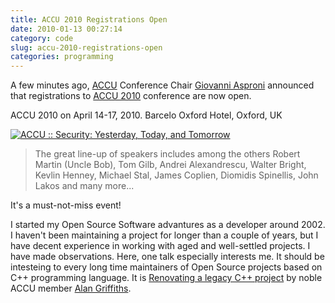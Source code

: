 ```yaml
---
title: ACCU 2010 Registrations Open
date: 2010-01-13 00:27:14
category: code
slug: accu-2010-registrations-open
categories: programming
---
```


A few minutes ago, [ACCU](http://accu.org/) Conference Chair [Giovanni Asproni](http://www.giovanniasproni.com/) announced that registrations to [ACCU 2010](http://accu.org/index.php/conferences) conference are now open.


ACCU 2010 on April 14-17, 2010. Barcelo Oxford Hotel, Oxford, UK


[![ACCU :: Security: Yesterday, Today, and Tomorrow](http://accu.org/content/images/conferences/2010/accu2010web.png)](http://accu.org/index.php/conferences)


> The great line-up of speakers includes among the others Robert Martin (Uncle Bob),
> Tom Gilb, Andrei Alexandrescu, Walter Bright, Kevlin Henney, Michael Stal,
> James Coplien, Diomidis Spinellis, John Lakos and many more...


It's a must-not-miss event!


I started my Open Source Software advantures as a developer around 2002. I haven't been maintaining a project for longer than a couple of years, but I have decent experience in working with aged and well-settled projects. I have made observations. Here, one talk especially interests me. It should be intesteing to every long time maintainers of Open Source projects based on C++ programming language. It is [Renovating a legacy C++ project](http://accu.org/index.php/conferences/accu_conference_2010/accu2010_sessions#Renovating%20a%20legacy%20C++%20project) by noble ACCU member [Alan Griffiths](http://www.octopull.demon.co.uk/).
